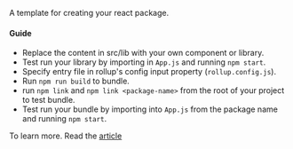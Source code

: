 A template for creating your react package.

#### Guide

- Replace the content in src/lib with your own component or library.
- Test run your library by importing in `App.js` and running `npm start`.
- Specify entry file in rollup's config input property (`rollup.config.js`).
- Run `npm run build` to bundle.
- run `npm link` and `npm link <package-name>` from the root of your project to test bundle.
- Test run your bundle by importing into `App.js` from the package name and running `npm start`.

To learn more. Read the [article](https://dev.to/emeka/creating-and-testing-a-react-package-with-cra-and-rollup-5a4l)
